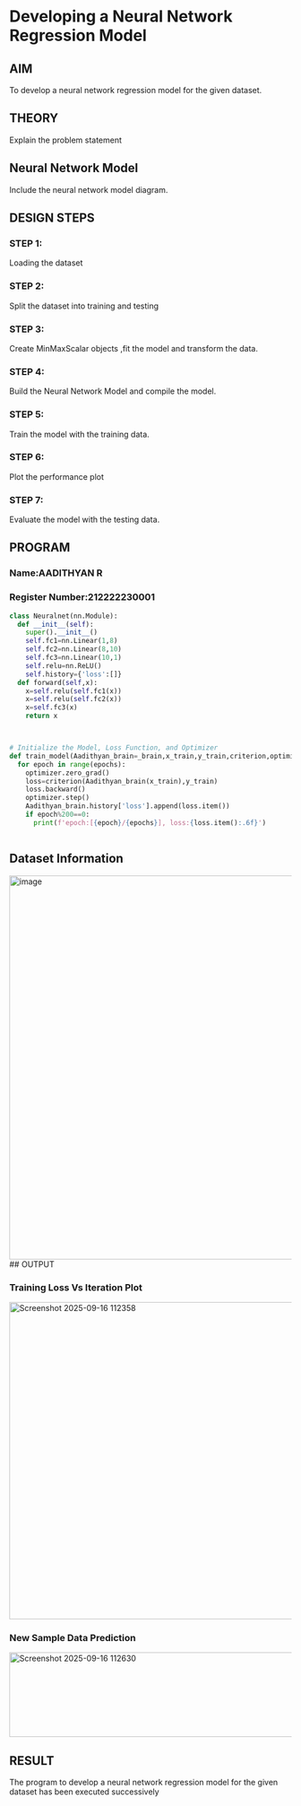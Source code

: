 # Developing a Neural Network Regression Model

## AIM

To develop a neural network regression model for the given dataset.

## THEORY

Explain the problem statement

## Neural Network Model

Include the neural network model diagram.

## DESIGN STEPS

### STEP 1:

Loading the dataset

### STEP 2:

Split the dataset into training and testing

### STEP 3:

Create MinMaxScalar objects ,fit the model and transform the data.

### STEP 4:

Build the Neural Network Model and compile the model.

### STEP 5:

Train the model with the training data.

### STEP 6:

Plot the performance plot

### STEP 7:

Evaluate the model with the testing data.

## PROGRAM
### Name:AADITHYAN R
### Register Number:212222230001
```python
class Neuralnet(nn.Module):
  def __init__(self):
    super().__init__()
    self.fc1=nn.Linear(1,8)
    self.fc2=nn.Linear(8,10)
    self.fc3=nn.Linear(10,1)
    self.relu=nn.ReLU()
    self.history={'loss':[]}
  def forward(self,x):
    x=self.relu(self.fc1(x))
    x=self.relu(self.fc2(x))
    x=self.fc3(x)
    return x



# Initialize the Model, Loss Function, and Optimizer
def train_model(Aadithyan_brain=_brain,x_train,y_train,criterion,optimizer,epochs=2000):
  for epoch in range(epochs):
    optimizer.zero_grad()
    loss=criterion(Aadithyan_brain(x_train),y_train)
    loss.backward()
    optimizer.step()
    Aadithyan_brain.history['loss'].append(loss.item())
    if epoch%200==0:
      print(f'epoch:[{epoch}/{epochs}], loss:{loss.item():.6f}')



```
## Dataset Information

<img width="549" height="685" alt="image" src="https://github.com/user-attachments/assets/8c0ca5b3-772b-4f23-89f3-b6a362e578c4" />
## OUTPUT

### Training Loss Vs Iteration Plot

<img width="866" height="566" alt="Screenshot 2025-09-16 112358" src="https://github.com/user-attachments/assets/52a1e0bd-ca84-45f5-9108-feb11204164c" />

### New Sample Data Prediction

<img width="1188" height="151" alt="Screenshot 2025-09-16 112630" src="https://github.com/user-attachments/assets/e6af2356-a1aa-4aba-89fb-7a7f9f59450a" />

## RESULT
The program to develop a neural network regression model for the given dataset has been executed successively
